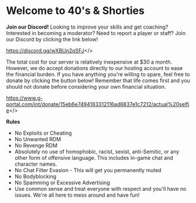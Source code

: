 #         Welcome to **40's & Shorties**

**Join our Discord!**
Looking to improve your skills and get coaching? Interested in becoming a moderator? Need to report a player or staff? Join our Discord by clicking the link below!

<a id="40's & Shorties Discord">https://discord.gg/wXBUn2qSFJ</>

The total cost for our server is relatively inexpensive at $30 a month. However, we do accept donations directly to our hosting account to ease the financial burden. If you have anything you're willing to spare, feel free to donate by clicking the button below! Remember that life comes first and you should not donate before considering your own financial situation.

<a id="GPORTAL Donation Page">https://www.g-portal.com/int/donate/15eb6e7494183312116ad8837e1c7212/actual%20selfie</>

**Rules**
- No Exploits or Cheating
- No Unwanted RDM
- No Revenge RDM
- Absolutely no use of homophobic, racist, sexist, anti-Semitic, or any other form of offensive language. This includes in-game chat and character names.
- No Chat Filter Evasion - This will get you permanently muted
- No Bodyblocking
- No Spamming or Excessive Advertising
- Use common sense and treat everyone with respect and you'll have no issues. We're all here to mess around and have fun!
